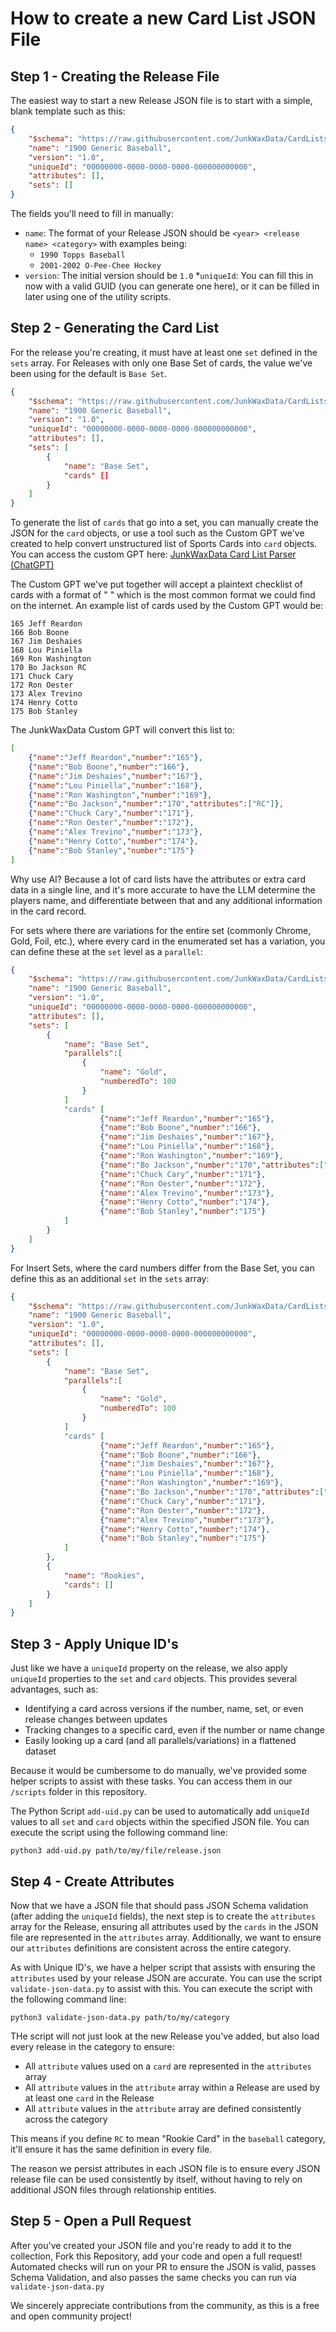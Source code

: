 # How to create a new Card List JSON File

## Step 1 - Creating the Release File

The easiest way to start a new Release JSON file is to start with a simple, blank template such as this:

```json
{
    "$schema": "https://raw.githubusercontent.com/JunkWaxData/CardLists/refs/heads/main/schemas/release.json",
    "name": "1900 Generic Baseball",
    "version": "1.0",
    "uniqueId": "00000000-0000-0000-0000-000000000000",
    "attributes": [],
    "sets": []
}
```

The fields you'll need to fill in manually:

* `name`: The format of your Release JSON should be `<year> <release name> <category>` with examples being:
  * `1990 Topps Baseball`
  * `2001-2002 O-Pee-Chee Hockey`
* `version`: The initial version should be `1.0`
*`uniqueId`: You can fill this in now with a valid GUID (you can generate one here), or it can be filled in later using one of the utility scripts.

## Step 2 - Generating the Card List

For the release you're creating, it must have at least one `set` defined in the `sets` array. For Releases with only one Base Set of cards, the value we've been using for the default is `Base Set`.

```json
{
    "$schema": "https://raw.githubusercontent.com/JunkWaxData/CardLists/refs/heads/main/schemas/release.json",
    "name": "1900 Generic Baseball",
    "version": "1.0",
    "uniqueId": "00000000-0000-0000-0000-000000000000",
    "attributes": [],
    "sets": [
        {
            "name": "Base Set",
            "cards" []
        }
    ]
}
```

To generate the list of `cards` that go into a set, you can manually create the JSON for the `card` objects, or use a tool such as the Custom GPT we've created to help convert unstructured list of Sports Cards into `card` objects. You can access the custom GPT here: [JunkWaxData Card List Parser (ChatGPT)](https://chatgpt.com/g/g-67827e2827908191a6c84def26bfd9c4-junkwaxdata-card-list-parser)

The Custom GPT we've put together will accept a plaintext checklist of cards with a format of "<number> <name> <attributes>" which is the most common format we could find on the internet. An example list of cards used by the Custom GPT would be:

```
165 Jeff Reardon
166 Bob Boone
167 Jim Deshaies
168 Lou Piniella
169 Ron Washington
170 Bo Jackson RC
171 Chuck Cary
172 Ron Oester
173 Alex Trevino
174 Henry Cotto
175 Bob Stanley 
```

The JunkWaxData Custom GPT will convert this list to:

```json
[
    {"name":"Jeff Reardon","number":"165"},
    {"name":"Bob Boone","number":"166"},
    {"name":"Jim Deshaies","number":"167"},
    {"name":"Lou Piniella","number":"168"},
    {"name":"Ron Washington","number":"169"},
    {"name":"Bo Jackson","number":"170","attributes":["RC"]},
    {"name":"Chuck Cary","number":"171"},
    {"name":"Ron Oester","number":"172"},
    {"name":"Alex Trevino","number":"173"},
    {"name":"Henry Cotto","number":"174"},
    {"name":"Bob Stanley","number":"175"}
]

```

Why use AI? Because a lot of card lists have the attributes or extra card data in a single line, and it's more accurate to have the LLM determine the players name, and differentiate between that and any additional information in the card record.

For sets where there are variations for the entire set (commonly Chrome, Gold, Foil, etc.), where every card in the enumerated set has a variation, you can define these at the `set` level as a `parallel`:

```json
{
    "$schema": "https://raw.githubusercontent.com/JunkWaxData/CardLists/refs/heads/main/schemas/release.json",
    "name": "1900 Generic Baseball",
    "version": "1.0",
    "uniqueId": "00000000-0000-0000-0000-000000000000",
    "attributes": [],
    "sets": [
        {
            "name": "Base Set",
            "parallels":[
                {
                    "name": "Gold",
                    "numberedTo": 100
                }
            ]
            "cards" [
                    {"name":"Jeff Reardon","number":"165"},
                    {"name":"Bob Boone","number":"166"},
                    {"name":"Jim Deshaies","number":"167"},
                    {"name":"Lou Piniella","number":"168"},
                    {"name":"Ron Washington","number":"169"},
                    {"name":"Bo Jackson","number":"170","attributes":["RC"]},
                    {"name":"Chuck Cary","number":"171"},
                    {"name":"Ron Oester","number":"172"},
                    {"name":"Alex Trevino","number":"173"},
                    {"name":"Henry Cotto","number":"174"},
                    {"name":"Bob Stanley","number":"175"}
            ]
        }
    ]
}
```

For Insert Sets, where the card numbers differ from the Base Set, you can define this as an additional `set` in the `sets` array:

```json
{
    "$schema": "https://raw.githubusercontent.com/JunkWaxData/CardLists/refs/heads/main/schemas/release.json",
    "name": "1900 Generic Baseball",
    "version": "1.0",
    "uniqueId": "00000000-0000-0000-0000-000000000000",
    "attributes": [],
    "sets": [
        {
            "name": "Base Set",
            "parallels":[
                {
                    "name": "Gold",
                    "numberedTo": 100
                }
            ]
            "cards" [
                    {"name":"Jeff Reardon","number":"165"},
                    {"name":"Bob Boone","number":"166"},
                    {"name":"Jim Deshaies","number":"167"},
                    {"name":"Lou Piniella","number":"168"},
                    {"name":"Ron Washington","number":"169"},
                    {"name":"Bo Jackson","number":"170","attributes":["RC"]},
                    {"name":"Chuck Cary","number":"171"},
                    {"name":"Ron Oester","number":"172"},
                    {"name":"Alex Trevino","number":"173"},
                    {"name":"Henry Cotto","number":"174"},
                    {"name":"Bob Stanley","number":"175"}
            ]
        },
        {
            "name": "Rookies",
            "cards": []
        }
    ]
}
```

## Step 3 - Apply Unique ID's

Just like we have a `uniqueId` property on the release, we also apply `uniqueId` properties to the `set` and `card` objects. This provides several advantages, such as:

* Identifying a card across versions if the number, name, set, or even release changes between updates
* Tracking changes to a specific card, even if the number or name change
* Easily looking up a card (and all parallels/variations) in a flattened dataset

Because it would be cumbersome to do manually, we've provided some helper scripts to assist with these tasks. You can access them in our `/scripts` folder in this repository.

The Python Script `add-uid.py` can be used to automatically add `uniqueId` values to all `set` and `card` objects within the specified JSON file. You can execute the script using the following command line:

`python3 add-uid.py path/to/my/file/release.json`

## Step 4 - Create Attributes

Now that we have a JSON file that should pass JSON Schema validation (after adding the `uniqueId` fields), the next step is to create the `attributes` array for the Release, ensuring all attributes used by the `cards` in the JSON file are represented in the `attributes` array. Additionally, we want to ensure our `attributes` definitions are consistent across the entire category.

As with Unique ID's, we have a helper script that assists with ensuring the `attributes` used by your release JSON are accurate. You can use the script `validate-json-data.py` to assist with this. You can execute the script with the following command line:

`python3 validate-json-data.py path/to/my/category`

THe script will not just look at the new Release you've added, but also load every release in the category to ensure:

* All `attribute` values used on a `card` are represented in the `attributes` array
* All `attribute` values in the `attribute` array within a Release are used by at least one `card` in the Release
* All `attribute` values in the `attribute` array are defined consistently across the category

This means if you define `RC` to mean "Rookie Card" in the `baseball` category, it'll ensure it has the same definition in every file.

The reason we persist attributes in each JSON file is to ensure every JSON release file can be used consistently by itself, without having to rely on additional JSON files through relationship entities.

## Step 5 - Open a Pull Request

After you've created your JSON file and you're ready to add it to the collection, Fork this Repository, add your code and open a full request! Automated checks will run on your PR to ensure the JSON is valid, passes Schema Validation, and also passes the same checks you can run via `validate-json-data.py`

We sincerely appreciate contributions from the community, as this is a free and open community project!